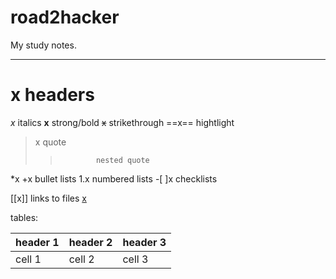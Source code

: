 # road2hacker
My study notes.

---

# x             headers
*x*             italics
**x**           strong/bold
~~x~~           strikethrough
==x==           hightlight
> x             quote
> >             nested quote

*x     +x       bullet lists
1.x             numbered lists
-[ ]x           checklists

[[x]]           links to files
[x](link)

tables:

| header 1 | header 2 | header 3 |
|--- | --- | ---|
|cell 1 | cell 2 | cell 3 |


